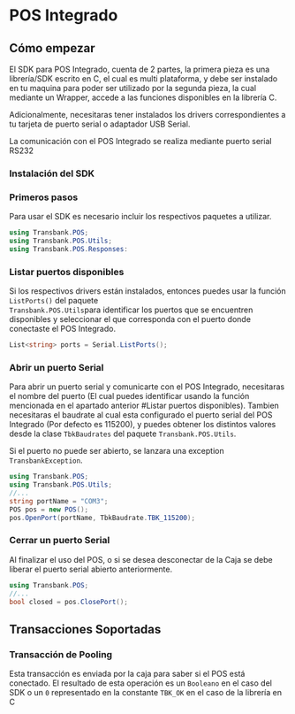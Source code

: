 # POS Integrado

## Cómo empezar

El SDK para POS Integrado, cuenta de 2 partes, la primera pieza es una librería/SDK escrito en C,
el cual es multi plataforma, y debe ser instalado en tu maquina para poder ser utilizado por la
segunda pieza, la cual mediante un Wrapper, accede a las funciones disponibles en la librería C.

Adicionalmente, necesitaras tener instalados los drivers correspondientes a tu tarjeta de
puerto serial o adaptador USB Serial.

<aside class="notice">
La comunicación con el POS Integrado se realiza mediante puerto serial RS232
</aside>

### Instalación del SDK

### Primeros pasos

Para usar el SDK es necesario incluir los respectivos paquetes a utilizar.

```csharp
using Transbank.POS;
using Transbank.POS.Utils;
using Transbank.POS.Responses:
```

### Listar puertos disponibles

Si los respectivos drivers están instalados, entonces puedes usar la función `ListPorts()` del paquete  
`Transbank.POS.Utils`para identificar los puertos que se encuentren disponibles y seleccionar el que 
corresponda con el puerto donde conectaste el POS Integrado.

```csharp
List<string> ports = Serial.ListPorts();
```

### Abrir un puerto Serial

Para abrir un puerto serial y comunicarte con el POS Integrado, necesitaras el nombre del puerto (El cual
puedes identificar usando la función mencionada en el apartado anterior #Listar puertos disponibles). Tambien
necesitaras el baudrate al cual esta configurado el puerto serial del POS Integrado (Por defecto es 115200),
y puedes obtener los distintos valores desde la clase `TbkBaudrates` del paquete `Transbank.POS.Utils`.

Si el puerto no puede ser abierto, se lanzara una exception `TransbankException`.

```csharp
using Transbank.POS;
using Transbank.POS.Utils;
//...
string portName = "COM3";
POS pos = new POS();
pos.OpenPort(portName, TbkBaudrate.TBK_115200);
```


### Cerrar un puerto Serial

Al finalizar el uso del POS, o si se desea desconectar de la Caja se debe liberar el puerto serial abierto anteriormente.

```csharp
using Transbank.POS;
//...
bool closed = pos.ClosePort();
```

## Transacciones Soportadas

### Transacción de Pooling

Esta transacción es enviada por la caja para saber si el POS está conectado. El resultado de esta operación es un `Booleano` en el caso del SDK o un `0` representado en la constante `TBK_OK` en el caso de la librería en C

```csharp
